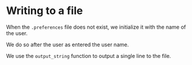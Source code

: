# Writing to a file

When the `.preferences` file does not exist, we initialize it with the name of the user.

We do so after the user as entered the user name.

We use the `output_string` function to output a single line to the file.
